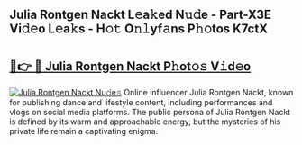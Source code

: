 ## Julia Rontgen Nackt L𝚎a𝚔ed N𝚞𝚍e - Part-X3E Vi𝚍𝚎o L𝚎a𝚔s - H𝚘𝚝 O𝚗𝚕yf𝚊ns P𝚑𝚘tos K7ctX

# <h2><a href="http://kfc4c2.oniu.top/?m=Julia+Rontgen+Nackt">🔗👉 🔴 Julia Rontgen Nackt P𝚑ot𝚘𝚜 V𝚒d𝚎o</a></h2>

[![Julia Rontgen Nackt Nu𝚍e𝚜](https://i.imgur.com/0qMVB7G.gif)](http://kfc4c2.oniu.top/?m=Julia+Rontgen+Nackt)
Online influencer Julia Rontgen Nackt, known for publishing dance and lifestyle content, including performances and vlogs on social media platforms. The public persona of Julia Rontgen Nackt is defined by its warm and approachable energy, but the mysteries of his private life remain a captivating enigma.  
